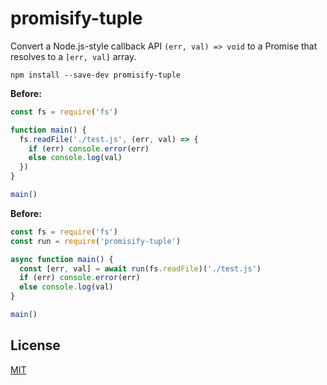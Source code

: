 # promisify-tuple

Convert a Node.js-style callback API `(err, val) => void` to a Promise that resolves to a `[err, val]` array.

```
npm install --save-dev promisify-tuple
```

**Before:**

```js
const fs = require('fs')

function main() {
  fs.readFile('./test.js', (err, val) => {
    if (err) console.error(err)
    else console.log(val)
  })
}

main()
```

**Before:**

```js
const fs = require('fs')
const run = require('promisify-tuple')

async function main() {
  const [err, val] = await run(fs.readFile)('./test.js')
  if (err) console.error(err)
  else console.log(val)
}

main()
```

## License

[MIT](LICENSE)